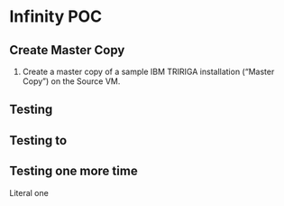 # Infinity  POC

## Create Master Copy

 1. Create a master copy of a sample IBM TRIRIGA installation
(“Master Copy”) on the Source VM.

## Testing
## Testing to
## Testing one more time
Literal one


<!--stackedit_data:
eyJoaXN0b3J5IjpbMTQ4MTY1NDQ2NSwxMjkzMTk4NDUyXX0=
-->